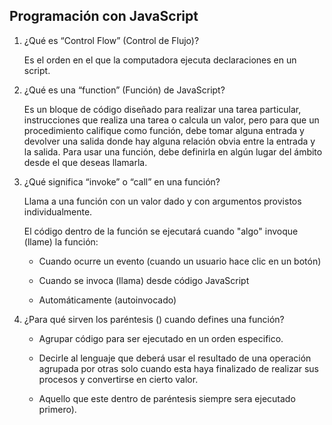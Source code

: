 ## Programación con JavaScript

  1. ¿Qué es “Control Flow” (Control de Flujo)?

     Es el orden en el que la computadora ejecuta declaraciones en un script.
     
  2. ¿Qué es una “function” (Función) de JavaScript?

     Es un bloque de código diseñado para realizar una tarea particular, instrucciones que realiza una tarea o calcula un valor, pero 
     para que un procedimiento califique como función, debe tomar alguna entrada y devolver una salida donde hay alguna relación obvia 
     entre la entrada y la salida. Para usar una función, debe definirla en algún lugar del ámbito desde el que deseas llamarla.
     
  3. ¿Qué significa “invoke” o “call” en una función?

      Llama a una función con un valor dado y con argumentos provistos individualmente.

      El código dentro de la función se ejecutará cuando "algo" invoque (llame) la función:

      + Cuando ocurre un evento (cuando un usuario hace clic en un botón)

      + Cuando se invoca (llama) desde código JavaScript

      + Automáticamente (autoinvocado)

  4. ¿Para qué sirven los paréntesis () cuando defines una función?
     
      + Agrupar código para ser ejecutado en un orden especifico.

      + Decirle al lenguaje que deberá usar el resultado de una operación agrupada por otras solo cuando esta haya finalizado de realizar 
        sus procesos y convertirse en cierto valor.
     
      + Aquello que este dentro de paréntesis siempre sera ejecutado primero).


